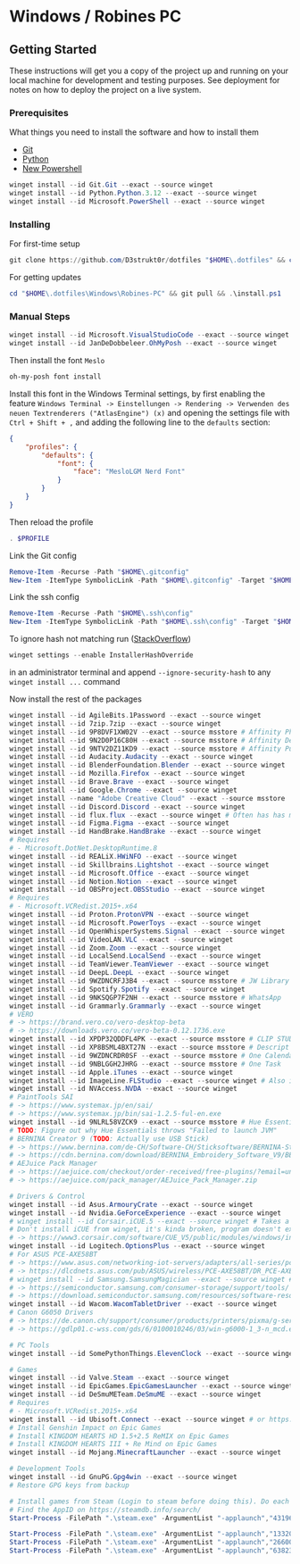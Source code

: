 # Windows / Robines PC

## Getting Started

These instructions will get you a copy of the project up and running on your local machine for development and testing purposes. See deployment for notes on how to deploy the project on a live system.

### Prerequisites

What things you need to install the software and how to install them

* [Git](https://git-scm.com/)
* [Python](https://www.python.org/downloads/)
* [New Powershell](https://github.com/PowerShell/PowerShell)

```powershell
winget install --id Git.Git --exact --source winget
winget install --id Python.Python.3.12 --exact --source winget
winget install --id Microsoft.PowerShell --exact --source winget
```

### Installing

For first-time setup

```powershell
git clone https://github.com/D3strukt0r/dotfiles "$HOME\.dotfiles" && cd "$HOME\.dotfiles\Windows\Robines-PC" && .\install.ps1
```

For getting updates

```powershell
cd "$HOME\.dotfiles\Windows\Robines-PC" && git pull && .\install.ps1
```

### Manual Steps

```powershell
winget install --id Microsoft.VisualStudioCode --exact --source winget
winget install --id JanDeDobbeleer.OhMyPosh --exact --source winget
```

Then install the font `Meslo`

```powershell
oh-my-posh font install
```

Install this font in the Windows Terminal settings, by first enabling the feature `Windows Terminal -> Einstellungen -> Rendering -> Verwenden des neuen Textrenderers ("AtlasEngine") (x)` and opening the settings file with `Ctrl + Shift + ,` and adding the following line to the `defaults` section:

```json
{
    "profiles": {
        "defaults": {
            "font": {
                "face": "MesloLGM Nerd Font"
            }
        }
    }
}
```

Then reload the profile

```powershell
. $PROFILE
```

Link the Git config

```powershell
Remove-Item -Recurse -Path "$HOME\.gitconfig"
New-Item -ItemType SymbolicLink -Path "$HOME\.gitconfig" -Target "$HOME\.dotfiles\Windows\Robines-PC\.gitconfig"
```

Link the ssh config

```powershell
Remove-Item -Recurse -Path "$HOME\.ssh\config"
New-Item -ItemType SymbolicLink -Path "$HOME\.ssh\config" -Target "$HOME\.dotfiles\Windows\Robines-PC\.ssh\config"
```

To ignore hash not matching run ([StackOverflow](https://stackoverflow.com/questions/75647313/winget-install-my-app-receives-installer-hash-does-not-match))

```powershell
winget settings --enable InstallerHashOverride
```

in an administrator terminal and append `--ignore-security-hash` to any `winget install ...` command

Now install the rest of the packages

```powershell
winget install --id AgileBits.1Password --exact --source winget
winget install --id 7zip.7zip --exact --source winget
winget install --id 9P8DVF1XW02V --exact --source msstore # Affinity Photo 2
winget install --id 9N2D0P16C80H --exact --source msstore # Affinity Designer 2
winget install --id 9NTV2DZ11KD9 --exact --source msstore # Affinity Publisher 2
winget install --id Audacity.Audacity --exact --source winget
winget install --id BlenderFoundation.Blender --exact --source winget
winget install --id Mozilla.Firefox --exact --source winget
winget install --id Brave.Brave --exact --source winget
winget install --id Google.Chrome --exact --source winget
winget install --name "Adobe Creative Cloud" --exact --source msstore
winget install --id Discord.Discord --exact --source winget
winget install --id flux.flux --exact --source winget # Often has has mismatch because file has no version
winget install --id Figma.Figma --exact --source winget
winget install --id HandBrake.HandBrake --exact --source winget
# Requires
# - Microsoft.DotNet.DesktopRuntime.8
winget install --id REALiX.HWiNFO --exact --source winget
winget install --id Skillbrains.Lightshot --exact --source winget
winget install --id Microsoft.Office --exact --source winget
winget install --id Notion.Notion --exact --source winget
winget install --id OBSProject.OBSStudio --exact --source winget
# Requires
# - Microsoft.VCRedist.2015+.x64
winget install --id Proton.ProtonVPN --exact --source winget
winget install --id Microsoft.PowerToys --exact --source winget
winget install --id OpenWhisperSystems.Signal --exact --source winget
winget install --id VideoLAN.VLC --exact --source winget
winget install --id Zoom.Zoom --exact --source winget
winget install --id LocalSend.LocalSend --exact --source winget
winget install --id TeamViewer.TeamViewer --exact --source winget
winget install --id DeepL.DeepL --exact --source winget
winget install --id 9WZDNCRFJ3B4 --exact --source msstore # JW Library
winget install --id Spotify.Spotify --exact --source winget
winget install --id 9NKSQGP7F2NH --exact --source msstore # WhatsApp
winget install --id Grammarly.Grammarly --exact --source winget
# VERO
# -> https://brand.vero.co/vero-desktop-beta
# -> https://downloads.vero.co/vero-beta-0.12.1736.exe
winget install --id XPDP32QDDFL4PK --exact --source msstore # CLIP STUDIO PAINT
winget install --id XP8BSML4BXT27N --exact --source msstore # Descript
winget install --id 9WZDNCRDR0SF --exact --source msstore # One Calendar
winget install --id 9NBLGGH2JHRG --exact --source msstore # One Task
winget install --id Apple.iTunes --exact --source winget
winget install --id ImageLine.FLStudio --exact --source winget # Also installs MichaelTippach.ASIO4ALL
winget install --id NVAccess.NVDA --exact --source winget
# PaintTools SAI
# -> https://www.systemax.jp/en/sai/
# -> https://www.systemax.jp/bin/sai-1.2.5-ful-en.exe
winget install --id 9NLRL58VZCK9 --exact --source msstore # Hue Essentials
# TODO: Figure out why Hue Essentials throws "Failed to launch JVM"
# BERNINA Creator 9 (TODO: Actually use USB Stick)
# -> https://www.bernina.com/de-CH/Software-CH/Sticksoftware/BERNINA-Sticksoftware-9/BERNINA-Sticksoftware-9-%E2%80%93-Creator
# -> https://cdn.bernina.com/download/BERNINA_Embroidery_Software_V9/BERNINAEmbroiderySoftware_V9_2_Jun2024_Creator_24_1_266_20177.zip
# AEJuice Pack Manager
# -> https://aejuice.com/checkout/order-received/free-plugins/?email=unknown@gmail.com
# -> https://aejuice.com/pack_manager/AEJuice_Pack_Manager.zip

# Drivers & Control
winget install --id Asus.ArmouryCrate --exact --source winget
winget install --id Nvidia.GeForceExperience --exact --source winget
# winget install --id Corsair.iCUE.5 --exact --source winget # Takes a moment to show up, maybe restart Windows
# Don't install iCUE from winget, it's kinda broken, program doesn't exist?? Use 
# -> https://www3.corsair.com/software/CUE_V5/public/modules/windows/installer/Install%20iCUE.exe
winget install --id Logitech.OptionsPlus --exact --source winget
# For ASUS PCE-AXE58BT
# -> https://www.asus.com/networking-iot-servers/adapters/all-series/pce-axe58bt/helpdesk_download?model2Name=PCE-AXE58BT
# -> https://dlcdnets.asus.com/pub/ASUS/wireless/PCE-AXE58BT/DR_PCE-AXE58BT_v1.0.0.5.zip?model=PCE-AXE58BT
# winget install --id Samsung.SamsungMagician --exact --source winget # For Samsung Magician, the package was removed (https://github.com/microsoft/winget-pkgs/pull/164032) use:
# -> https://semiconductor.samsung.com/consumer-storage/support/tools/
# -> https://download.semiconductor.samsung.com/resources/software-resources/Samsung_Magician_Installer_Official_8.1.0.800.exe
winget install --id Wacom.WacomTabletDriver --exact --source winget
# Canon G6050 Drivers
# -> https://de.canon.ch/support/consumer/products/printers/pixma/g-series/pixma-g6050.html?type=drivers&os=Windows%2011
# -> https://gdlp01.c-wss.com/gds/6/0100010246/03/win-g6000-1_3-n_mcd.exe

# PC Tools
winget install --id SomePythonThings.ElevenClock --exact --source winget

# Games
winget install --id Valve.Steam --exact --source winget
winget install --id EpicGames.EpicGamesLauncher --exact --source winget
winget install --id DeSmuMETeam.DeSmuME --exact --source winget
# Requires
# - Microsoft.VCRedist.2015+.x64
winget install --id Ubisoft.Connect --exact --source winget # or https://static3.cdn.ubi.com/orbit/launcher_installer/UbisoftConnectInstaller.exe
# Install Genshin Impact on Epic Games
# Install KINGDOM HEARTS HD 1.5+2.5 ReMIX on Epic Games
# Install KINGDOM HEARTS III + Re Mind on Epic Games
winget install --id Mojang.MinecraftLauncher --exact --source winget

# Development Tools
winget install --id GnuPG.Gpg4win --exact --source winget
# Restore GPG keys from backup

# Install games from Steam (Login to steam before doing this). Do each command one by one, needs confirmation in Steam client
# Find the AppID on https://steamdb.info/search/
Start-Process -FilePath ".\steam.exe" -ArgumentList "-applaunch","431960" -WorkingDirectory "${Env:Programfiles(x86)}\Steam\" -Wait # Wallpaper Engine

Start-Process -FilePath ".\steam.exe" -ArgumentList "-applaunch","1332010" -WorkingDirectory "${Env:Programfiles(x86)}\Steam\" -Wait # Stray
Start-Process -FilePath ".\steam.exe" -ArgumentList "-applaunch","2660090" -WorkingDirectory "${Env:Programfiles(x86)}\Steam\" -Wait # PuffPals: Island Skies Alpha Playtest
Start-Process -FilePath ".\steam.exe" -ArgumentList "-applaunch","638230" -WorkingDirectory "${Env:Programfiles(x86)}\Steam\" -Wait # Journey
```
